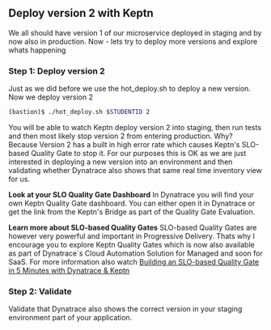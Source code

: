 ## Deploy version 2 with Keptn

We all should have version 1 of our microservice deployed in staging and by now also in production.
Now - lets try to deploy more versions and explore whats happening

### Step 1: Deploy version 2

Just as we did before we use the hot_deploy.sh to deploy a new version. Now we deploy version 2
```bash
(bastion)$ ./hot_deploy.sh $STUDENTID 2
```

You will be able to watch Keptn deploy version 2 into staging, then run tests and then most likely stop version 2 from entering production. 
Why? Because Version 2 has a built in high error rate which causes Keptn's SLO-based Quality Gate to stop it. 
For our purposes this is OK as we are just interested in deploying a new version into an environment and then validating whether Dynatrace also shows that same real time inventory view for us.

**Look at your SLO Quality Gate Dashboard**
In Dynatrace you will find your own Keptn Quality Gate dashboard. You can either open it in Dynatrace or get the link from the Keptn's Bridge as part of the Quality Gate Evaluation.


**Learn more about SLO-based Quality Gates**
SLO-based Quality Gates are however very powerful and important in Progressive Delivery. Thats why I encourage you to explore Keptn Quality Gates which is now also available as part of Dynatrace`s Cloud Automation Solution for Managed and soon for SaaS.
For more information also watch [Building an SLO-based Quality Gate in 5 Minutes with Dynatrace & Keptn](https://www.youtube.com/watch?v=650Gn--XEQE&list=PLqt2rd0eew1YFx9m8dBFSiGYSBcDuWG38&index=7&t=1s)


### Step 2: Validate

Validate that Dynatrace also shows the correct version in your staging environment part of your application.
